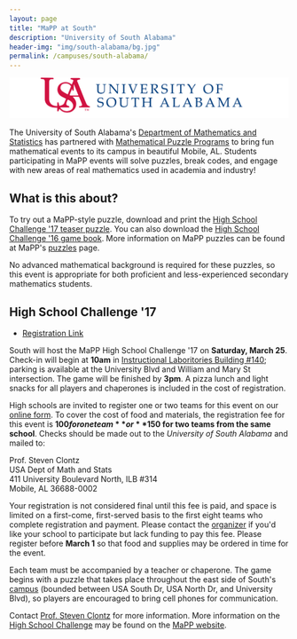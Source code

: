```yaml
---
layout: page
title: "MaPP at South"
description: "University of South Alabama"
header-img: "img/south-alabama/bg.jpg"
permalink: /campuses/south-alabama/
---
```


![South logo](/img/south-alabama/logo.png)

The University of South Alabama's
[Department of Mathematics and Statistics][south]
has partnered with
[Mathematical Puzzle Programs][mapp]
to bring fun mathematical events to its campus in beautiful
Mobile, AL. Students participating in MaPP
events will solve puzzles, break codes, and engage with new areas of real
mathematics used in academia and industry!

## What is this about?

To try out a MaPP-style puzzle, download and print the
[High School Challenge '17 teaser puzzle][teaser]. You can also download the
[High School Challenge '16 game book][hsc16book]. More information on
MaPP puzzles can be found at MaPP's [puzzles](/puzzles/) page.

No advanced mathematical background is required for these puzzles, so this
event is appropriate for both proficient and less-experienced secondary
mathematics students.

## High School Challenge '17

* [Registration Link][form]

South will host the MaPP High School Challenge '17 on **Saturday, March 25**.
Check-in will begin at **10am** in
[Instructional Laboritories Building \#140][map]; parking is available
at the University Blvd and William and Mary St intersection.
The game will be finished by **3pm**.
A pizza lunch and light snacks for all players and chaperones is included in
the cost of registration.

High schools are invited to register one or two teams for this event on
our [online form][form]. To cover the cost of food and materials,
the registration fee for this event is **$100 for one team** or
**$150 for two teams from the same school**. Checks should be made out
to the *University of South Alabama* and mailed to:

Prof. Steven Clontz  
USA Dept of Math and Stats  
411 University Boulevard North, ILB #314  
Mobile, AL 36688-0002  

Your registration is not
considered final until this fee is paid, and space is limited on a
first-come, first-served basis to the first eight teams who complete
registration and payment.
Please contact the [organizer][clontz] if you'd like your
school to participate but lack funding to pay this fee. Please register
before **March 1** so that food and supplies may be ordered in time for the
event.

Each team must be accompanied by a teacher or chaperone. The game begins
with a puzzle that takes place throughout the east side of
South's [campus][map] (bounded between USA South Dr, USA North Dr, and
University Blvd),
so players are encouraged to bring cell phones for communication.

Contact [Prof. Steven Clontz][clontz] for more information. More information
on the [High School Challenge][hsc] may be found on the [MaPP website][hsc].

[south]: https://www.southalabama.edu/colleges/artsandsci/mathstat/
[mapp]: /
[clontz]: mailto:sclontz@southalabama.edu
[hsc]: /programs/hsc/
[teaser]: /puzzles/hsc17-teaser.pdf
[hsc16book]: https://github.com/MaPPmath/hsc16/raw/master/booklet.pdf
[map]: http://www.southalabama.edu/campusmap/
[form]: https://goo.gl/forms/AzX4QhXVPrLzqUi63
